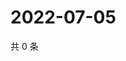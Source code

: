# 2022-07-05

共 0 条

<!-- BEGIN WEIBO -->
<!-- 最后更新时间 Tue Jul 05 2022 09:37:02 GMT+0800 (China Standard Time) -->

<!-- END WEIBO -->
